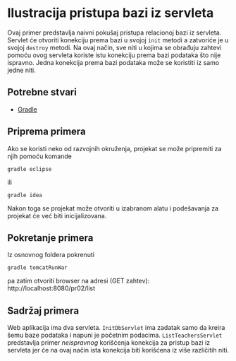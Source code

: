 # Ilustracija pristupa bazi iz servleta

Ovaj primer predstavlja naivni pokušaj pristupa relacionoj bazi iz
servleta. Servlet će otvoriti konekciju prema bazi u svojoj `init` metodi
a zatvoriće je u svojoj `destroy` metodi. Na ovaj način, sve niti u kojima
se obrađuju zahtevi pomoću ovog servleta koriste istu konekciju prema
bazi podataka što nije ispravno. Jedna konekcija prema bazi podataka može
se koristiti iz samo jedne niti.


## Potrebne stvari

* [Gradle](https://gradle.org)

## Priprema primera

Ako se koristi neko od razvojnih okruženja, projekat se može pripremiti za njih pomoću komande

`gradle eclipse`

ili

`gradle idea`

Nakon toga se projekat može otvoriti u izabranom alatu i podešavanja za projekat će već biti inicijalizovana.

## Pokretanje primera

Iz osnovnog foldera pokrenuti

`gradle tomcatRunWar`

pa zatim otvoriti browser na adresi (GET zahtev): http://localhost:8080/pr02/list

## Sadržaj primera

Web aplikacija ima dva servleta. `InitDbServlet` ima zadatak samo da kreira
šemu baze podataka i napuni je početnim podacima. `ListTeachersServlet`
predstavlja primer *neispravnog* korišćenja konekcija za pristup bazi iz
servleta jer će na ovaj način ista konekcija biti korišćena iz više
različitih niti.